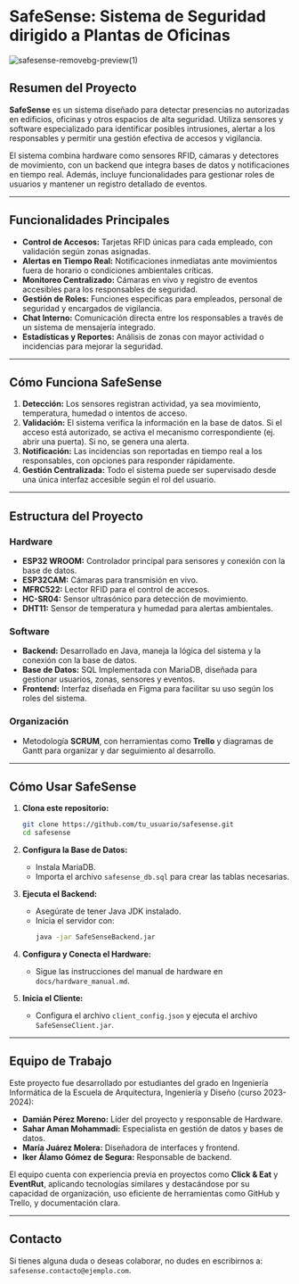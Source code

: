 # SafeSense: Sistema de Seguridad dirigido a Plantas de Oficinas

![safesense-removebg-preview(1)](https://github.com/user-attachments/assets/76de8ea0-a8cb-4d94-8242-ed34f9a3d0f2)

## Resumen del Proyecto

**SafeSense** es un sistema diseñado para detectar presencias no autorizadas en edificios, oficinas y otros espacios de alta seguridad. Utiliza sensores y software especializado para identificar posibles intrusiones, alertar a los responsables y permitir una gestión efectiva de accesos y vigilancia.

El sistema combina hardware como sensores RFID, cámaras y detectores de movimiento, con un backend que integra bases de datos y notificaciones en tiempo real. Además, incluye funcionalidades para gestionar roles de usuarios y mantener un registro detallado de eventos.

---

## Funcionalidades Principales

- **Control de Accesos:** Tarjetas RFID únicas para cada empleado, con validación según zonas asignadas.
- **Alertas en Tiempo Real:** Notificaciones inmediatas ante movimientos fuera de horario o condiciones ambientales críticas.
- **Monitoreo Centralizado:** Cámaras en vivo y registro de eventos accesibles para los responsables de seguridad.
- **Gestión de Roles:** Funciones específicas para empleados, personal de seguridad y encargados de vigilancia.
- **Chat Interno:** Comunicación directa entre los responsables a través de un sistema de mensajería integrado.
- **Estadísticas y Reportes:** Análisis de zonas con mayor actividad o incidencias para mejorar la seguridad.

---

## Cómo Funciona SafeSense

1. **Detección:** Los sensores registran actividad, ya sea movimiento, temperatura, humedad o intentos de acceso.
2. **Validación:** El sistema verifica la información en la base de datos. Si el acceso está autorizado, se activa el mecanismo correspondiente (ej. abrir una puerta). Si no, se genera una alerta.
3. **Notificación:** Las incidencias son reportadas en tiempo real a los responsables, con opciones para responder rápidamente.
4. **Gestión Centralizada:** Todo el sistema puede ser supervisado desde una única interfaz accesible según el rol del usuario.

---

## Estructura del Proyecto

### Hardware
- **ESP32 WROOM:** Controlador principal para sensores y conexión con la base de datos.
- **ESP32CAM:** Cámaras para transmisión en vivo.
- **MFRC522:** Lector RFID para el control de accesos.
- **HC-SR04:** Sensor ultrasónico para detección de movimiento.
- **DHT11:** Sensor de temperatura y humedad para alertas ambientales.

### Software
- **Backend:** Desarrollado en Java, maneja la lógica del sistema y la conexión con la base de datos.
- **Base de Datos:** SQL Implementada con MariaDB, diseñada para gestionar usuarios, zonas, sensores y eventos.
- **Frontend:** Interfaz diseñada en Figma para facilitar su uso según los roles del sistema.

### Organización
- Metodología **SCRUM**, con herramientas como **Trello** y diagramas de Gantt para organizar y dar seguimiento al desarrollo.

---

## Cómo Usar SafeSense

1. **Clona este repositorio:** 
   ```bash
   git clone https://github.com/tu_usuario/safesense.git
   cd safesense
   ```

2. **Configura la Base de Datos:** 
   - Instala MariaDB.
   - Importa el archivo `safesense_db.sql` para crear las tablas necesarias.

3. **Ejecuta el Backend:** 
   - Asegúrate de tener Java JDK instalado.
   - Inicia el servidor con:
     ```bash
     java -jar SafeSenseBackend.jar
     ```

4. **Configura y Conecta el Hardware:** 
   - Sigue las instrucciones del manual de hardware en `docs/hardware_manual.md`.

5. **Inicia el Cliente:** 
   - Configura el archivo `client_config.json` y ejecuta el archivo `SafeSenseClient.jar`.

---

## Equipo de Trabajo

Este proyecto fue desarrollado por estudiantes del grado en Ingeniería Informática de la Escuela de Arquitectura, Ingeniería y Diseño (curso 2023-2024):

- **Damián Pérez Moreno:** Líder del proyecto y responsable de Hardware.
- **Sahar Aman Mohammadi:** Especialista en gestión de datos y bases de datos.
- **María Juárez Molera:** Diseñadora de interfaces y frontend.
- **Iker Álamo Gómez de Segura:** Responsable de backend.

El equipo cuenta con experiencia previa en proyectos como **Click & Eat** y **EventRut**, aplicando tecnologías similares y destacándose por su capacidad de organización, uso eficiente de herramientas como GitHub y Trello, y documentación clara.

---

## Contacto

Si tienes alguna duda o deseas colaborar, no dudes en escribirnos a: `safesense.contacto@ejemplo.com`.
